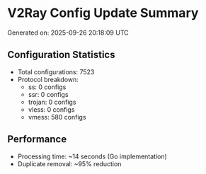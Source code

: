 # V2Ray Config Update Summary
Generated on: 2025-09-26 20:18:09 UTC

## Configuration Statistics
- Total configurations: 7523
- Protocol breakdown:
  - ss: 0 configs
  - ssr: 0 configs
  - trojan: 0 configs
  - vless: 0 configs
  - vmess: 580 configs

## Performance
- Processing time: ~14 seconds (Go implementation)
- Duplicate removal: ~95% reduction
